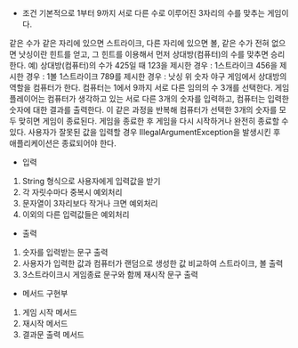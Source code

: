 - 조건
기본적으로 1부터 9까지 서로 다른 수로 이루어진 3자리의 수를 맞추는 게임이다.

같은 수가 같은 자리에 있으면 스트라이크, 다른 자리에 있으면 볼, 같은 수가 전혀 없으면 낫싱이란 힌트를 얻고, 그 힌트를 이용해서 먼저 상대방(컴퓨터)의 수를 맞추면 승리한다.
예) 상대방(컴퓨터)의 수가 425일 때
123을 제시한 경우 : 1스트라이크
456을 제시한 경우 : 1볼 1스트라이크
789를 제시한 경우 : 낫싱
위 숫자 야구 게임에서 상대방의 역할을 컴퓨터가 한다. 컴퓨터는 1에서 9까지 서로 다른 임의의 수 3개를 선택한다. 게임 플레이어는 컴퓨터가 생각하고 있는 서로 다른 3개의 숫자를 입력하고, 컴퓨터는 입력한 숫자에 대한 결과를 출력한다.
이 같은 과정을 반복해 컴퓨터가 선택한 3개의 숫자를 모두 맞히면 게임이 종료된다.
게임을 종료한 후 게임을 다시 시작하거나 완전히 종료할 수 있다.
사용자가 잘못된 값을 입력할 경우 IllegalArgumentException을 발생시킨 후 애플리케이션은 종료되어야 한다.


- 입력
1. String 형식으로 사용자에게 입력값을 받기
2. 각 자릿수마다 중복시 예외처리
3. 문자열이 3자리보다 작거나 크면 예외처리
4. 이외의 다른 입력값들은 예외처리

- 출력
1. 숫자를 입력받는 문구 출력
2. 사용자가 입력한 값과 컴퓨터가 랜덤으로 생성한 값 비교하여 스트라이크, 볼 출력
3. 3스트라이크시 게임종료 문구와 함께 재시작 문구 출력

- 메서드 구현부
1. 게임 시작 메서드
2. 재시작 메서드
3. 결과문 출력 메서드